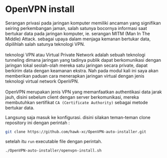 # OpenVPN install
Serangan privasi pada jaringan komputer memiliki ancaman yang signifikan seiring perkembangan jaman, salah satunya bocornya informasi saat bertukar data pada jaringan komputer, ie. serangan MITM (Man In The Middle) Attack. sebagai upaya dalam menjaga kemanan bertukar data, dipilihlah salah satunya teknologi VPN. <br />
<br />teknologi VPN atau Virtual Private Network adalah sebuah teknologi tunneling dimana jaringan yang tadinya publik dapat berkomunikasi dengan jaringan lokal seolah-olah mereka satu jaringan secara private, dapat berkirim data dengan keamanan ekstra. Nah pada modul kali ini saya akan memberikan paduan cara menerapkan jaringan virtual dengan jenis teknologi virtual network OpenVPN. <br />
<br />OpenVPN merupakan jenis VPN yang memanfaatkan authentikasi data jarak jauh, disini sebelum client dengan server berkomunikasi, mereka membutuhkan sertifikat `CA (Certificate Authority)` sebagai metode bertukar data.

Langsung saja masuk ke konfigurasi. disini silakan teman-teman clone repository ini dengan perintah :

```bash 
git clone https://github.com/hawk-xc/OpenVPN-auto-installer.git
```

setelah itu `run` executable file dengan perintah.

```bash
./OpenVPN-auto-installer/openvpn-install.sh
```
